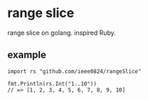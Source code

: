 # range slice
range slice on golang. inspired Ruby.

## example

```
import rs "github.com/ieee0824/rangeSlice"

fmt.Println(rs.Int("1..10"))
// => [1, 2, 3, 4, 5, 6, 7, 8, 9, 10]
```